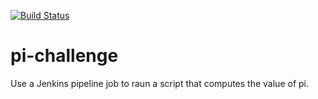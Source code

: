 [![Build Status](http://3.132.173.197/buildStatus/icon?job=pi-challenge)](http://3.132.173.197/job/pi-challenge/)

# pi-challenge
Use a Jenkins pipeline job to raun a script that computes the value of pi.
